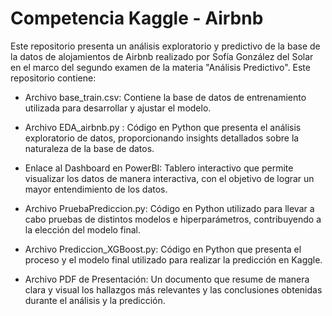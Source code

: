 # Competencia Kaggle - Airbnb

Este repositorio presenta un análisis exploratorio y predictivo de la base de la datos de alojamientos de Airbnb realizado por Sofía González del Solar en el marco del segundo examen de la materia "Análisis Predictivo". 
Este repositorio contiene:

- Archivo base_train.csv: Contiene la base de datos de entrenamiento utilizada para desarrollar y ajustar el modelo.

- Archivo EDA_airbnb.py : Código en Python que presenta el análisis exploratorio de datos, proporcionando insights detallados sobre la naturaleza de la base de datos.
  
- Enlace al Dashboard en PowerBI: Tablero interactivo que permite visualizar los datos de manera interactiva, con el objetivo de lograr un mayor entendimiento de los datos. 

- Archivo PruebaPrediccion.py: Código en Python utilizado para llevar a cabo pruebas de distintos modelos e hiperparámetros, contribuyendo a la elección del modelo final.
  
- Archivo Prediccion_XGBoost.py: Código en Python que presenta el proceso y el modelo final utilizado para realizar la predicción en Kaggle.
  
- Archivo PDF de Presentación: Un documento que resume de manera clara y visual los hallazgos más relevantes y las conclusiones obtenidas durante el análisis y la predicción.

